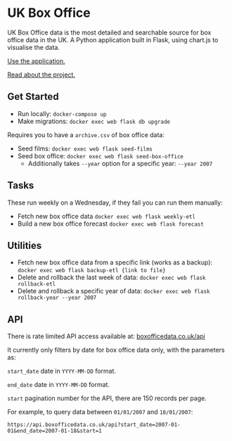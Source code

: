 # UK Box Office

UK Box Office data is the most detailed and searchable source for box office data in the UK.
A Python application built in Flask, using chart.js to visualise the data.

[Use the application.](https://boxofficedata.co.uk)

[Read about the project.](https://rae.li/uk-box-office-data-studio-to-flask.html)

## Get Started

- Run locally: `docker-compose up`
- Make migrations: `docker exec web flask db upgrade`

Requires you to have a `archive.csv` of box office data:

- Seed films: `docker exec web flask seed-films`
- Seed box office: `docker exec web flask seed-box-office`
  - Additionally takes `--year` option for a specific year: `--year 2007`

## Tasks

These run weekly on a Wednesday, if they fail you can run them manually:

- Fetch new box office data `docker exec web flask weekly-etl`
- Build a new box office forecast `docker exec web flask forecast`

## Utilities

- Fetch new box office data from a specific link (works as a backup): `docker exec web flask backup-etl {link to file}`
- Delete and rollback the last week of data: `docker exec web flask rollback-etl`
- Delete and rollback a specific year of data: `docker exec web flask rollback-year --year 2007`

## API

There is rate limited API access available at: [boxofficedata.co.uk/api](https://boxofficedata.co.uk/api)

It currently only filters by date for box office data only, with the parameters as:

`start_date` date in `YYYY-MM-DD` format.

`end_date` date in `YYYY-MM-DD` format.

`start` pagination number for the API, there are 150 records per page.

For example, to query data between `01/01/2007` and `18/01/2007`:

`https://api.boxofficedata.co.uk/api?start_date=2007-01-01&end_date=2007-01-18&start=1`
